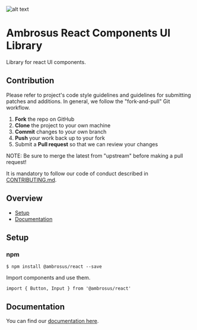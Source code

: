 ![alt text](https://cdn-images-1.medium.com/max/1600/1*hGJHnXJuOmfjIcEofbC0Ww.png 'Ambrosus')

# Ambrosus React Components UI Library

Library for react UI components.

## Contribution

Please refer to project's code style guidelines and guidelines for submitting patches and additions. In general, we follow the "fork-and-pull" Git workflow.

 1. **Fork** the repo on GitHub
 2. **Clone** the project to your own machine
 3. **Commit** changes to your own branch
 4. **Push** your work back up to your fork
 5. Submit a **Pull request** so that we can review your changes

NOTE: Be sure to merge the latest from "upstream" before making a pull request!

It is mandatory to follow our code of conduct described in [CONTRIBUTING.md](https://github.com/ambrosus/react-components/blob/master/CONTRIBUTING.md).

## Overview

- [Setup](#setup)
- [Documentation](#documentation)

## Setup

### npm

```
$ npm install @ambrosus/react --save
```

Import components and use them.

`import { Button, Input } from '@ambrosus/react'`

## Documentation

You can find our [documentation here](https://google.com).
